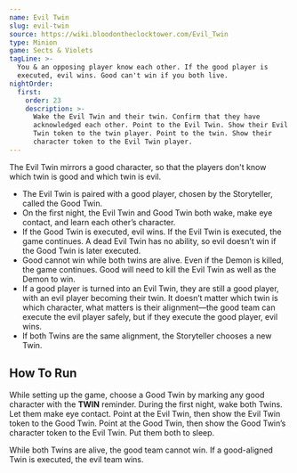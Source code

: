 ```yaml
---
name: Evil Twin
slug: evil-twin
source: https://wiki.bloodontheclocktower.com/Evil_Twin
type: Minion
game: Sects & Violets
tagLine: >-
  You & an opposing player know each other. If the good player is
  executed, evil wins. Good can't win if you both live.
nightOrder:
  first:
    order: 23
    description: >-
      Wake the Evil Twin and their twin. Confirm that they have
      acknowledged each other. Point to the Evil Twin. Show their Evil
      Twin token to the twin player. Point to the twin. Show their
      character token to the Evil Twin player.
---
```


The Evil Twin mirrors a good character, so that the players don't know
which twin is good and which twin is evil.

- The Evil Twin is paired with a good player, chosen by the Storyteller,
  called the Good Twin.
- On the first night, the Evil Twin and Good Twin both wake, make eye
  contact, and learn each other’s character.
- If the Good Twin is executed, evil wins. If the Evil Twin is executed,
  the game continues. A dead Evil Twin has no ability, so evil doesn’t
  win if the Good Twin is later executed.
- Good cannot win while both twins are alive. Even if the Demon is
  killed, the game continues. Good will need to kill the Evil Twin as
  well as the Demon to win.
- If a good player is turned into an Evil Twin, they are still a good
  player, with an evil player becoming their twin. It doesn’t matter
  which twin is which character, what matters is their alignment—the
  good team can execute the evil player safely, but if they execute the
  good player, evil wins.
- If both Twins are the same alignment, the Storyteller chooses a new
  Twin.

## How To Run

While setting up the game, choose a Good Twin by marking any good
character with the **TWIN** reminder. During the first night, wake both
Twins. Let them make eye contact. Point at the Evil Twin, then show the
Evil Twin token to the Good Twin. Point at the Good Twin, then show the
Good Twin’s character token to the Evil Twin. Put them both to sleep.

While both Twins are alive, the good team cannot win. If a good-aligned
Twin is executed, the evil team wins.
